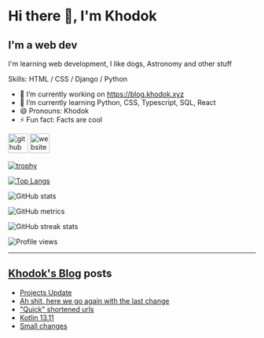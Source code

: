 # Hi there 👋, I'm Khodok

## I'm a web dev

I'm learning web development, I like dogs, Astronomy and other stuff

Skills: HTML / CSS / Django / Python

- 🔭 I’m currently working on https://blog.khodok.xyz
- 🌱 I’m currently learning Python, CSS, Typescript, SQL, React
- 😄 Pronouns: Khodok
- ⚡ Fun fact: Facts are cool

[<img src='https://cdn.jsdelivr.net/npm/simple-icons@3.0.1/icons/github.svg' alt='github' height='40'>](https://github.com/Khoding)
[<img src='https://cdn.jsdelivr.net/npm/simple-icons@3.0.1/icons/icloud.svg' alt='website' height='40'>](https://khodok.xyz)

[![trophy](https://github-profile-trophy.vercel.app/?username=Khoding)](https://github.com/ryo-ma/github-profile-trophy)

[![Top Langs](https://github-readme-stats.vercel.app/api/top-langs/?username=Khoding)](https://github.com/anuraghazra/github-readme-stats)

![GitHub stats](https://github-readme-stats.vercel.app/api?username=Khoding&show_icons=true)  

![GitHub metrics](https://metrics.lecoq.io/Khoding)  

![GitHub streak stats](https://github-readme-streak-stats.herokuapp.com/?user=Khoding)  

![Profile views](https://gpvc.arturio.dev/Khoding)  

---

## [Khodok's Blog] posts

<!-- BLOG-POST-LIST:START -->
- [Projects Update](https://blog.khodok.xyz/post/projects-update/)
- [Ah shit, here we go again with the last change](https://blog.khodok.xyz/post/ah-shit-here-we-go-again-with-the-last-change/)
- ["Quick" shortened urls](https://blog.khodok.xyz/post/quick-shortened-urls/)
- [Kotlin 13.11](https://blog.khodok.xyz/post/kotlin-1311/)
- [Small changes](https://blog.khodok.xyz/post/small-changes/)
<!-- BLOG-POST-LIST:END -->

[khodok's blog]: https://khoding.github.io/Khodirect/khoBlog "Khodok's Blog"
